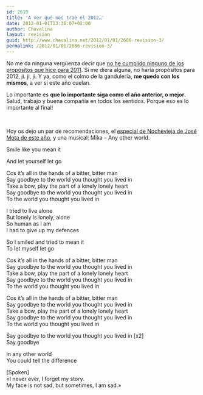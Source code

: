 ```yaml
---
id: 2610
title: 'A ver qué nos trae el 2012…'
date: 2012-01-01T13:36:07+02:00
author: Chavalina
layout: revision
guid: http://www.chavalina.net/2012/01/01/2606-revision-3/
permalink: /2012/01/01/2606-revision-3/
---
```

No me da ninguna vergüenza decir que [no he cumplido ninguno de los propósitos que hice para 2011](http://www.chavalina.net/2010/12/31/todo-pasa-y-todo-queda/). Si me diera alguna, no haría propósitos para 2012, ji. ji, ji. Y ya, como el colmo de la gandulería, **me quedo con los mismos**, a ver si este año cuelan.

Lo importante es **que lo importante siga como el año anterior, o mejor**. Salud, trabajo y buena compañía en todos los sentidos. Porque eso es lo importante al final!

&nbsp;

Hoy os dejo un par de recomendaciones, el <a href="http://www.rtve.es/alacarta/videos/especiales-nochevieja-con-jose-mota/especial-nochevieja-jose-mota-seven-siete-pecados-capitales-provincia/1285081/" target="_blank">especial de Nochevieja de José Mota de este año</a>, y una musical: Mika – Any other world.



<noframes>
  In any other world<br /> You could tell the difference<br /> And let it all unfurl<br /> Into broken ruminants
</noframes>Smile like you mean it

  
And let yourself let go

Cos it’s all in the hands of a bitter, bitter man  
Say goodbye to the world you thought you lived in  
Take a bow, play the part of a lonely lonely heart  
Say goodbye to the world you thought you lived in  
To the world you thought you lived in

I tried to live alone  
But lonely is lonely, alone  
So human as I am  
I had to give up my defences

So I smiled and tried to mean it  
To let myself let go

Cos it’s all in the hands of a bitter, bitter man  
Say goodbye to the world you thought you lived in  
Take a bow, play the part of a lonely lonely heart  
Say goodbye to the world you thought you lived in  
To the world you thought you lived in

Cos it’s all in the hands of a bitter, bitter man  
Say goodbye to the world you thought you lived in  
Take a bow, play the part of a lonely lonely heart  
Say goodbye to the world you thought you lived in  
To the world you thought you lived in

Say goodbye to the world you thought you lived in [x2]  
Say goodbye

In any other world  
You could tell the difference

[Spoken]  
«I never ever, I forget my story.  
My face is not sad, but sometimes, I am sad.»